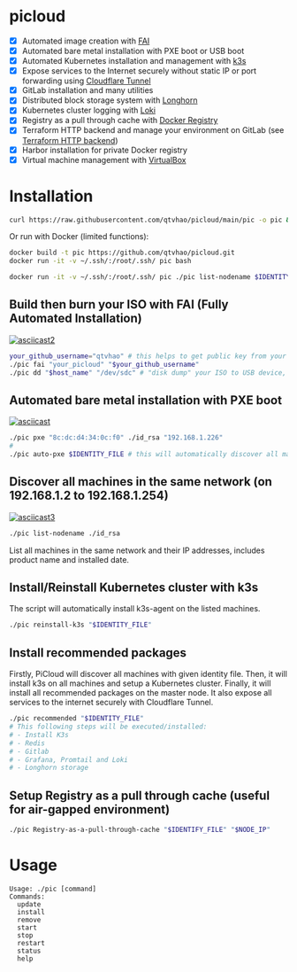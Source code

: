 # picloud
- [x] Automated image creation with [FAI](https://fai-project.org/)
- [x] Automated bare metal installation with PXE boot or USB boot
- [x] Automated Kubernetes installation and management with [k3s](https://k3s.io/)
- [x] Expose services to the Internet securely without static IP or port forwarding using [Cloudflare Tunnel](https://www.cloudflare.com/products/tunnel/)
- [x] GitLab installation and many utilities
- [x] Distributed block storage system with [Longhorn](https://longhorn.io/)
- [x] Kubernetes cluster logging with [Loki](https://grafana.com/oss/loki/)
- [x] Registry as a pull through cache with [Docker Registry](https://docs.docker.com/registry/)
- [x] Terraform HTTP backend and manage your environment on GitLab (see [Terraform HTTP backend](https://docs.gitlab.com/ee/user/infrastructure/iac/terraform_state.html))
- [x] Harbor installation for private Docker registry
- [x] Virtual machine management with [VirtualBox](https://www.virtualbox.org/)

# Installation
```bash
curl https://raw.githubusercontent.com/qtvhao/picloud/main/pic -o pic && chmod +x pic
```
Or run with Docker (limited functions):
```bash
docker build -t pic https://github.com/qtvhao/picloud.git
docker run -it -v ~/.ssh/:/root/.ssh/ pic bash
```

```bash
docker run -it -v ~/.ssh/:/root/.ssh/ pic ./pic list-nodename $IDENTITY_FILE
```

## Build then burn your ISO with FAI (Fully Automated Installation)


[![asciicast2](https://asciinema.org/a/616150.svg)](https://asciinema.org/a/616150)


```bash
your_github_username="qtvhao" # this helps to get public key from your Github account, you can ssh to created machine without password
./pic fai "your_picloud" "$your_github_username"
./pic dd "$host_name" "/dev/sdc" # "disk dump" your ISO to USB device, or use PXE boot to install your machine (see below)
```

## Automated bare metal installation with PXE boot

[![asciicast](https://asciinema.org/a/616107.svg)](https://asciinema.org/a/616107)

```bash
./pic pxe "8c:dc:d4:34:0c:f0" ./id_rsa "192.168.1.226"
# 
./pic auto-pxe $IDENTITY_FILE # this will automatically discover all machines in the same network and install them with created ISO above
```

## Discover all machines in the same network (on 192.168.1.2 to 192.168.1.254)

[![asciicast3](https://asciinema.org/a/616150.svg)](https://asciinema.org/a/616150)

```bash
./pic list-nodename ./id_rsa
```

List all machines in the same network and their IP addresses, includes product name and installed date.

## Install/Reinstall Kubernetes cluster with k3s

The script will automatically install k3s-agent on the listed machines.

```bash
./pic reinstall-k3s "$IDENTITY_FILE"
```


## Install recommended packages

Firstly, PiCloud will discover all machines with given identity file.
Then, it will install k3s on all machines and setup a Kubernetes cluster.
Finally, it will install all recommended packages on the master node.
It also expose all services to the internet securely with Cloudflare Tunnel.

```bash
./pic recommended "$IDENTITY_FILE"
# This following steps will be executed/installed:
# - Install K3s
# - Redis
# - Gitlab
# - Grafana, Promtail and Loki
# - Longhorn storage
```

## Setup Registry as a pull through cache (useful for air-gapped environment)

```bash
./pic Registry-as-a-pull-through-cache "$IDENTIFY_FILE" "$NODE_IP"
```

# Usage
```text
Usage: ./pic [command]
Commands:
  update
  install
  remove
  start
  stop
  restart
  status
  help
```
